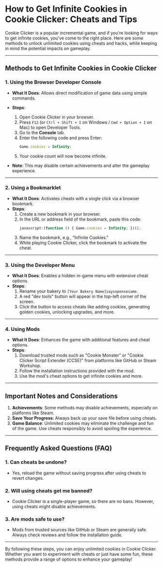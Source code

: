 

# How to Get Infinite Cookies in Cookie Clicker: Cheats and Tips

Cookie Clicker is a popular incremental game, and if you're looking for ways to get infinite cookies, you've come to the right place. Here are some methods to unlock unlimited cookies using cheats and hacks, while keeping in mind the potential impacts on gameplay.

---

## Methods to Get Infinite Cookies in Cookie Clicker

### 1. **Using the Browser Developer Console**
   - **What It Does**: Allows direct modification of game data using simple commands.
   - **Steps**:
     1. Open Cookie Clicker in your browser.
     2. Press `F12` (or `Ctrl + Shift + I` on Windows / `Cmd + Option + I` on Mac) to open Developer Tools.
     3. Go to the **Console** tab.
     4. Enter the following code and press Enter:
        ```javascript
        Game.cookies = Infinity;
        ```
     5. Your cookie count will now become infinite.

   - **Note**: This may disable certain achievements and alter the gameplay experience.

---

### 2. **Using a Bookmarklet**
   - **What It Does**: Activates cheats with a single click via a browser bookmark.
   - **Steps**:
     1. Create a new bookmark in your browser.
     2. In the URL or address field of the bookmark, paste this code:
        ```javascript
        javascript:(function () { Game.cookies = Infinity; })();
        ```
     3. Name the bookmark, e.g., "Infinite Cookies."
     4. While playing Cookie Clicker, click the bookmark to activate the cheat.

---

### 3. **Using the Developer Menu**
   - **What It Does**: Enables a hidden in-game menu with extensive cheat options.
   - **Steps**:
     1. Rename your bakery to `[Your Bakery Name]saysopensesame`.
     2. A red "dev tools" button will appear in the top-left corner of the screen.
     3. Click the button to access cheats like adding cookies, generating golden cookies, unlocking upgrades, and more.

---

### 4. **Using Mods**
   - **What It Does**: Enhances the game with additional features and cheat options.
   - **Steps**:
     1. Download trusted mods such as "Cookie Monster" or "Cookie Clicker Script Extender (CCSE)" from platforms like GitHub or Steam Workshop.
     2. Follow the installation instructions provided with the mod.
     3. Use the mod's cheat options to get infinite cookies and more.

---

## Important Notes and Considerations

1. **Achievements**: Some methods may disable achievements, especially on platforms like Steam.
2. **Save Your Progress**: Always back up your save file before using cheats.
3. **Game Balance**: Unlimited cookies may eliminate the challenge and fun of the game. Use cheats responsibly to avoid spoiling the experience.

---

## Frequently Asked Questions (FAQ)

### 1. **Can cheats be undone?**
   - Yes, reload the game without saving progress after using cheats to revert changes.

### 2. **Will using cheats get me banned?**
   - Cookie Clicker is a single-player game, so there are no bans. However, using cheats might disable achievements.

### 3. **Are mods safe to use?**
   - Mods from trusted sources like GitHub or Steam are generally safe. Always check reviews and follow the installation guide.

---

By following these steps, you can enjoy unlimited cookies in Cookie Clicker. Whether you want to experiment with cheats or just have some fun, these methods provide a range of options to enhance your gameplay!

